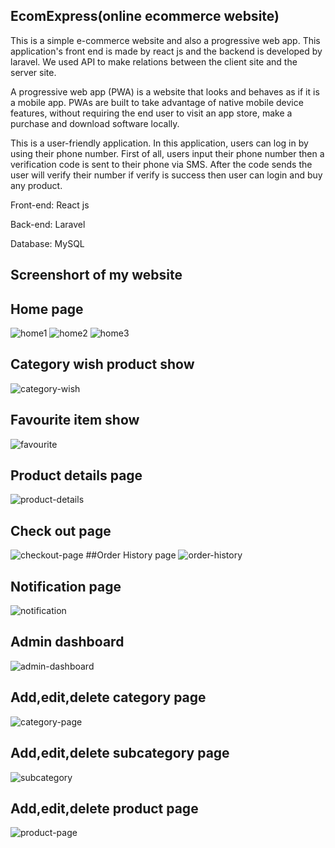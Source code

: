 ## EcomExpress(online ecommerce website)

This is a simple e-commerce website and also a progressive web app. This application's front end is made by react js and the backend is developed by laravel. We used API to make relations between the client site and the server site.

A progressive web app (PWA) is a website that looks and behaves as if it is a mobile app. PWAs are built to take advantage of native mobile device features, without requiring the end user to visit an app store, make a purchase and download software locally.

This is a user-friendly application. In this application, users can log in by using their phone number. First of all, users input their phone number then a verification code is sent to their phone via SMS. After the code sends the user will verify their number if verify is success then user can login and buy any product.



Front-end: React js

Back-end: Laravel

Database: MySQL

## Screenshort of my website

## Home page
![home1](https://user-images.githubusercontent.com/68535783/183921940-6a3b37b3-8aae-4778-b062-18ef0e967ba3.png)
![home2](https://user-images.githubusercontent.com/68535783/183921970-d5b5fd0e-d521-4262-ad1e-6866620eaa37.png)
![home3](https://user-images.githubusercontent.com/68535783/183922004-8e01d9f8-b15f-4bf1-abdd-3572dee5a7fd.png)
## Category wish product show
![category-wish](https://user-images.githubusercontent.com/68535783/183922374-7fda36c4-c433-44fe-bdf9-81d85bb737ff.png)
## Favourite item show 
![favourite](https://user-images.githubusercontent.com/68535783/183922497-942e697d-23ca-4fa8-9806-ba0774563bed.png)
## Product details page
![product-details](https://user-images.githubusercontent.com/68535783/183922603-84a2e154-ab30-416e-af99-4e604947a1aa.png)
## Check out page
![checkout-page](https://user-images.githubusercontent.com/68535783/183923226-61dfbdbd-424e-45b9-9dfb-406ac901246e.png)
##Order History page
![order-history](https://user-images.githubusercontent.com/68535783/183922723-d20c23d7-6faf-41e7-8c60-7634b95d4f7c.png)
## Notification page
![notification](https://user-images.githubusercontent.com/68535783/183922831-71fb6db8-0148-41f5-87cc-e26f27bd023c.png)
## Admin dashboard
![admin-dashboard](https://user-images.githubusercontent.com/68535783/183923116-7e79c8e0-46c9-479b-8f7a-710dfb45d22f.png)
## Add,edit,delete category page
![category-page](https://user-images.githubusercontent.com/68535783/183923404-43c62455-bb12-4756-a404-68c4e5bf9e1f.png)
## Add,edit,delete subcategory page
![subcategory](https://user-images.githubusercontent.com/68535783/183923511-0998688e-d478-48b4-a316-e86dae4aa1e2.png)
## Add,edit,delete product page
![product-page](https://user-images.githubusercontent.com/68535783/183923596-5f5a7a94-5e01-4498-b4f6-eb11ebf89086.png)


